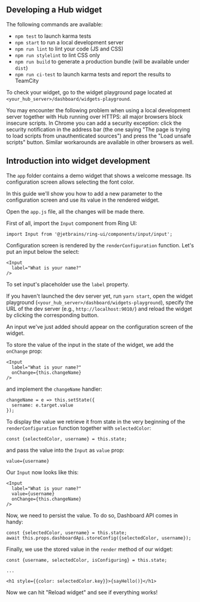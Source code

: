 ## Developing a Hub widget
The following commands are available:

  - `npm test` to launch karma tests
  - `npm start` to run a local development server
  - `npm run lint` to lint your code (JS and CSS)
  - `npm run stylelint` to lint CSS only
  - `npm run build` to generate a production bundle (will be available under `dist`)
  - `npm run ci-test` to launch karma tests and report the results to TeamCity

To check your widget, go to the widget playground page located at `<your_hub_server>/dashboard/widgets-playground`.

You may encounter the following problem when using a local development server together with Hub running over HTTPS: all major browsers block insecure scripts. 
In Chrome you can add a security exception: click the security notification in the address bar (the one saying "The page is trying to load scripts from unauthenticated sources") and 
press the "Load unsafe scripts" button. Similar workarounds are available in other browsers as well.

## Introduction into widget development
The `app` folder contains a demo widget that shows a welcome message. Its configuration screen allows selecting the font color.

In this guide we'll show you how to add a new parameter to the configuration screen and use its value in the rendered widget.

Open the `app.js` file, all the changes will be made there.

First of all, import the `Input` component from Ring UI:

```
import Input from '@jetbrains/ring-ui/components/input/input';
```

Configuration screen is rendered by the `renderConfiguration` function. Let's put an input below the select:

```
<Input
  label="What is your name?"
/>
```

To set input's placeholder use the `label` property.

If you haven't launched the dev server yet, run `yarn start`, open the widget playground (`<your_hub_server>/dashboard/widgets-playground`), 
specify the URL of the dev server (e.g., `http://localhost:9010/`) and reload the widget by clicking the corresponding button.

An input we've just added should appear on the configuration screen of the widget.

To store the value of the input in the state of the widget, we add the `onChange` prop:

```
<Input
  label="What is your name?"
  onChange={this.changeName}
/>
```

and implement the `changeName` handler:

```
changeName = e => this.setState({
  sername: e.target.value
});
```

To display the value we retrieve it from state in the very beginning of the `renderConfiguration` function together with `selectedColor`:

```
const {selectedColor, username} = this.state;
```

and pass the value into the `Input` as `value` prop:

```
value={username}
```

Our `Input` now looks like this:

```
<Input
  label="What is your name?"
  value={username}
  onChange={this.changeName}
/>
```

Now, we need to persist the value. To do so, Dashboard API comes in handy:

```
const {selectedColor, username} = this.state;
await this.props.dashboardApi.storeConfig({selectedColor, username});
```

Finally, we use the stored value in the `render` method of our widget: 

```
const {username, selectedColor, isConfiguring} = this.state;

...

<h1 style={{color: selectedColor.key}}>{sayHello()}</h1>
```

Now we can hit "Reload widget" and see if everything works!

[1]: http://yeoman.io/
